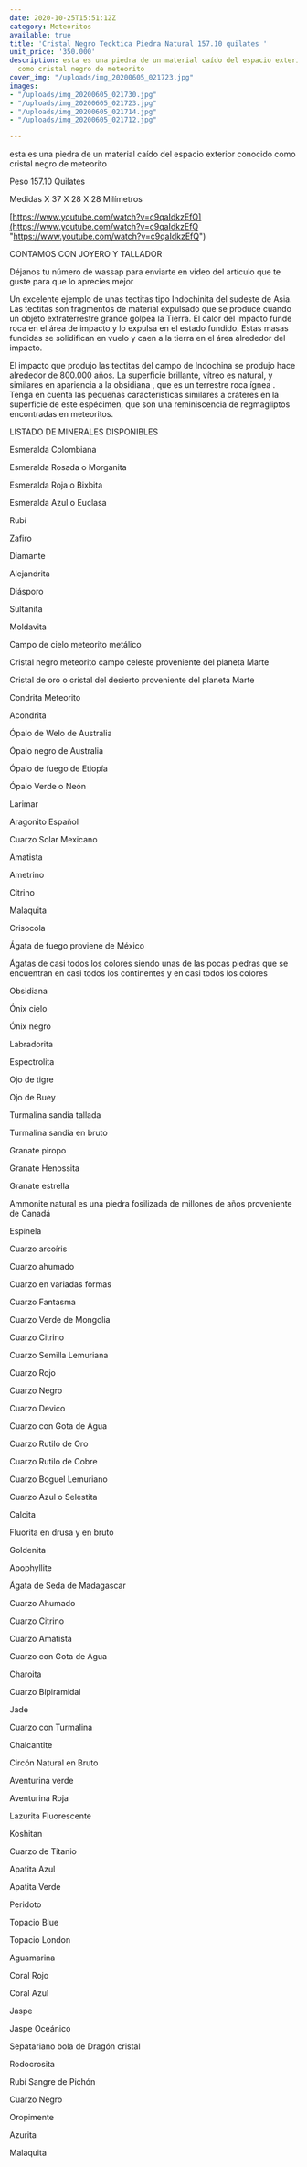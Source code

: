 ```yaml
---
date: 2020-10-25T15:51:12Z
category: Meteoritos
available: true
title: 'Cristal Negro Tecktica Piedra Natural 157.10 quilates '
unit_price: '350.000'
description: esta es una piedra de un material caído del espacio exterior conocido
  como cristal negro de meteorito
cover_img: "/uploads/img_20200605_021723.jpg"
images:
- "/uploads/img_20200605_021730.jpg"
- "/uploads/img_20200605_021723.jpg"
- "/uploads/img_20200605_021714.jpg"
- "/uploads/img_20200605_021712.jpg"

---
```

esta es una piedra de un material caído del espacio exterior conocido como cristal negro de meteorito

Peso 157.10 Quilates

Medidas X 37 X 28 X 28 Milímetros

[https://www.youtube.com/watch?v=c9qaIdkzEfQ](https://www.youtube.com/watch?v=c9qaIdkzEfQ "https://www.youtube.com/watch?v=c9qaIdkzEfQ")

CONTAMOS CON JOYERO Y TALLADOR

Déjanos tu número de wassap para enviarte en video del artículo que te guste para que lo aprecies mejor

Un excelente ejemplo de unas tectitas tipo Indochinita del sudeste de Asia. Las tectitas son fragmentos de material expulsado que se produce cuando un objeto extraterrestre grande golpea la Tierra. El calor del impacto funde roca en el área de impacto y lo expulsa en el estado fundido. Estas masas fundidas se solidifican en vuelo y caen a la tierra en el área alrededor del impacto.

El impacto que produjo las tectitas del campo de Indochina se produjo hace alrededor de 800.000 años. La superficie brillante, vítreo es natural, y similares en apariencia a la obsidiana , que es un terrestre roca ígnea . Tenga en cuenta las pequeñas características similares a cráteres en la superficie de este espécimen, que son una reminiscencia de regmagliptos encontradas en meteoritos.

LISTADO DE MINERALES DISPONIBLES

Esmeralda Colombiana

Esmeralda Rosada o Morganita

Esmeralda Roja o Bixbita

Esmeralda Azul o Euclasa

Rubí

Zafiro

Diamante

Alejandrita

Diásporo

Sultanita

Moldavita

Campo de cielo meteorito metálico

Cristal negro meteorito campo celeste proveniente del planeta Marte

Cristal de oro o cristal del desierto proveniente del planeta Marte

Condrita Meteorito

Acondrita

Ópalo de Welo de Australia

Ópalo negro de Australia

Ópalo de fuego de Etiopía

Ópalo Verde o Neón

Larimar

Aragonito Español

Cuarzo Solar Mexicano

Amatista

Ametrino

Citrino

Malaquita

Crisocola

Ágata de fuego proviene de México

Ágatas de casi todos los colores siendo unas de las pocas piedras que se encuentran en casi todos los continentes y en casi todos los colores

Obsidiana

Ónix cielo

Ónix negro

Labradorita

Espectrolita

Ojo de tigre

Ojo de Buey

Turmalina sandia tallada

Turmalina sandia en bruto

Granate piropo

Granate Henossita

Granate estrella

Ammonite natural es una piedra fosilizada de millones de años proveniente de Canadá

Espinela

Cuarzo arcoíris

Cuarzo ahumado

Cuarzo en variadas formas

Cuarzo Fantasma

Cuarzo Verde de Mongolia

Cuarzo Citrino

Cuarzo Semilla Lemuriana

Cuarzo Rojo

Cuarzo Negro

Cuarzo Devico

Cuarzo con Gota de Agua

Cuarzo Rutilo de Oro

Cuarzo Rutilo de Cobre

Cuarzo Boguel Lemuriano

Cuarzo Azul o Selestita

Calcita

Fluorita en drusa y en bruto

Goldenita

Apophyllite

Ágata de Seda de Madagascar

Cuarzo Ahumado

Cuarzo Citrino

Cuarzo Amatista

Cuarzo con Gota de Agua

Charoita

Cuarzo Bipiramidal

Jade

Cuarzo con Turmalina

Chalcantite

Circón Natural en Bruto

Aventurina verde

Aventurina Roja

Lazurita Fluorescente

Koshitan

Cuarzo de Titanio

Apatita Azul

Apatita Verde

Peridoto

Topacio Blue

Topacio London

Aguamarina

Coral Rojo

Coral Azul

Jaspe

Jaspe Oceánico

Sepatariano bola de Dragón cristal

Rodocrosita

Rubí Sangre de Pichón

Cuarzo Negro

Oropimente

Azurita

Malaquita